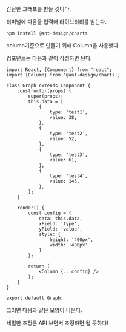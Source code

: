 간단한 그래프를 만들 것이다.

 

터미널에 다음을 입력해 라이브러리를 받는다.

`npm install @ant-design/charts`
 

 

column기준으로 만들기 위해 Column을 사용했다.

컴포넌트는 다음과 같이 작성하면 된다.

```
import React, {Component} from "react";
import {Column} from '@ant-design/charts';

class Graph extends Component {
    constructor(props) {
        super(props);
        this.data = [
            {
                type: 'test1',
                value: 38,
            },
            {
                type: 'test2',
                value: 52,
            },
            {
                type: 'test3',
                value: 61,
            },
            {
                type: 'test4',
                value: 145,
            },
        ];
    }

    render() {
        const config = {
            data: this.data,
            xField: 'type',
            yField: 'value',
            style: {
                height: '400px',
                width: '400px'
            }
        };

        return (
            <Column {...config} />
        );
    }
}

export default Graph;
```
 

그러면 다음과 같은 모양이 나온다.

세밀한 조정은 API 보면서 조정하면 될 듯하다!
